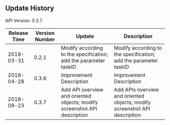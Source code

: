 Update History
---------------------------------------------------------------------
API Version: 0.3.7
 
| Release Time | Version Number | Update | Description
| ---------------| -----------|-----------|---------|
| 2018-03-31 | 0.2.1 | Modify according to the specification; add the parameter taskID | Modify according to the specification; add the parameter taskID
| 2018-04-28 | 0.3.6 | Improvement Description | Improvement Description
| 2018-08-23 |0.3.7 | Add API overview and oriented objects; modify screenshot API description | Add APIs overview and oriented objects; modify screenshot API description
